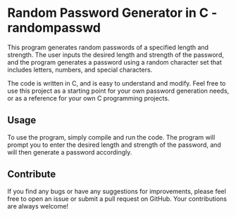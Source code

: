 # Random Password Generator in C - randompasswd

This program generates random passwords of a specified length and strength. The user inputs the desired length and strength of the password, and the program generates a password using a random character set that includes letters, numbers, and special characters.

The code is written in C, and is easy to understand and modify. Feel free to use this project as a starting point for your own password generation needs, or as a reference for your own C programming projects.

## Usage

To use the program, simply compile and run the code. The program will prompt you to enter the desired length and strength of the password, and will then generate a password accordingly.

## Contribute

If you find any bugs or have any suggestions for improvements, please feel free to open an issue or submit a pull request on GitHub. Your contributions are always welcome!
